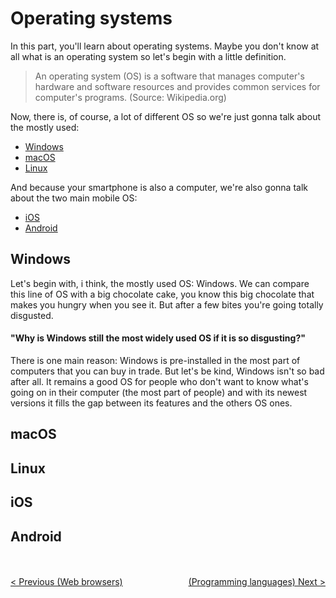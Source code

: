 # Operating systems

In this part, you'll learn about operating systems. Maybe you don't know at all what is an operating system so let's begin with a little definition.

> An operating system (OS) is a software that manages computer's hardware and software resources and provides common services for computer's programs. (Source: Wikipedia.org)

Now, there is, of course, a lot of different OS so we're just gonna talk about the mostly used:
* [Windows](#windows)
* [macOS](#macos)
* [Linux](#linux)

And because your smartphone is also a computer, we're also gonna talk about the two main mobile OS:

* [iOS](#ios)
* [Android](#android)

## Windows

Let's begin with, i think, the mostly used OS: Windows. We can compare this line of OS with a big chocolate cake, you know this big chocolate that makes you hungry when you see it. But after a few bites you're going totally disgusted.

#### "Why is Windows still the most widely used OS if it is so disgusting?"

There is one main reason: Windows is pre-installed in the most part of computers that you can buy in trade. But let's be kind, Windows isn't so bad after all. It remains a good OS for people who don't want to know what's going on in their computer (the most part of people) and with its newest versions it fills the gap between its features and the others OS ones.

## macOS



## Linux



## iOS



## Android



<br/><br/>
<span style="float:left">[< Previous (Web browsers)](../WebBrowsers)</span><span style="float:right">[(Programming languages) Next >](../ProgrammingLanguages)</span>
